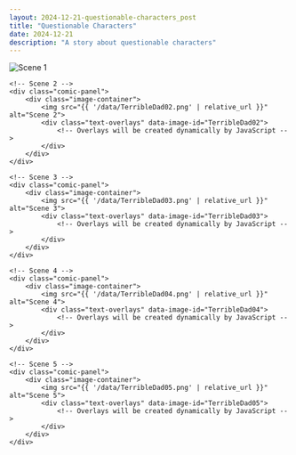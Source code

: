 ```yaml
---
layout: 2024-12-21-questionable-characters_post
title: "Questionable Characters"
date: 2024-12-21
description: "A story about questionable characters"
---
```



<div class="comic-container">
    <!-- Scene 1 -->
    <div class="comic-panel">
        <div class="image-container">
            <img src="{{ '/data/TerribleDad01.png' | relative_url }}" alt="Scene 1">
            <div class="text-overlays" data-image-id="TerribleDad01">
                <!-- Overlays will be created dynamically by JavaScript -->
            </div>
        </div>
    </div>

    <!-- Scene 2 -->
    <div class="comic-panel">
        <div class="image-container">
            <img src="{{ '/data/TerribleDad02.png' | relative_url }}" alt="Scene 2">
            <div class="text-overlays" data-image-id="TerribleDad02">
                <!-- Overlays will be created dynamically by JavaScript -->
            </div>
        </div>
    </div>

    <!-- Scene 3 -->
    <div class="comic-panel">
        <div class="image-container">
            <img src="{{ '/data/TerribleDad03.png' | relative_url }}" alt="Scene 3">
            <div class="text-overlays" data-image-id="TerribleDad03">
                <!-- Overlays will be created dynamically by JavaScript -->
            </div>
        </div>
    </div>

    <!-- Scene 4 -->
    <div class="comic-panel">
        <div class="image-container">
            <img src="{{ '/data/TerribleDad04.png' | relative_url }}" alt="Scene 4">
            <div class="text-overlays" data-image-id="TerribleDad04">
                <!-- Overlays will be created dynamically by JavaScript -->
            </div>
        </div>
    </div>

    <!-- Scene 5 -->
    <div class="comic-panel">
        <div class="image-container">
            <img src="{{ '/data/TerribleDad05.png' | relative_url }}" alt="Scene 5">
            <div class="text-overlays" data-image-id="TerribleDad05">
                <!-- Overlays will be created dynamically by JavaScript -->
            </div>
        </div>
    </div>
</div> 